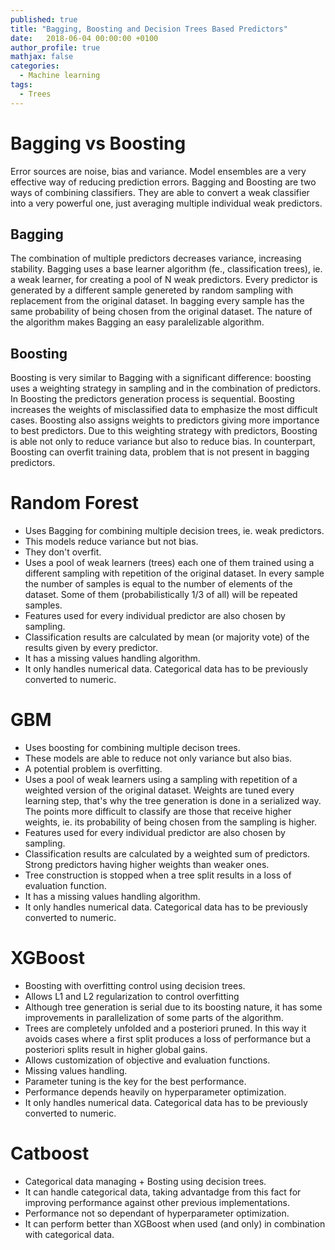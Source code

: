 ```yaml
---
published: true
title: "Bagging, Boosting and Decision Trees Based Predictors"
date:   2018-06-04 00:00:00 +0100
author_profile: true
mathjax: false
categories:
  - Machine learning
tags:
  - Trees
---
```


# Bagging vs Boosting

Error sources are noise, bias and variance. Model ensembles are a very effective way of reducing prediction errors. Bagging and Boosting are two ways of combining classifiers. They are able to convert a weak classifier into a very powerful one, just averaging multiple individual weak predictors.

## Bagging

The combination of multiple predictors decreases variance, increasing stability. Bagging uses a base learner algorithm (fe., classification trees), ie. a weak learner, for creating a pool of N weak predictors. Every predictor is generated by a different sample genereted by random sampling with replacement from the original dataset. In bagging every sample has the same probability of being chosen from the original dataset. The nature of the algorithm makes Bagging an easy paralelizable algorithm.

## Boosting

Boosting is very similar to Bagging with a significant difference: boosting uses a weighting strategy in sampling and in the combination of predictors. In Boosting the predictors generation process is sequential. Boosting increases the weights of misclassified data to emphasize the most difficult cases. Boosting also assigns weights to predictors giving more importance to best predictors. Due to this weighting strategy with predictors, Boosting is able not only to reduce variance but also to reduce bias. In counterpart, Boosting can overfit training data, problem that is not present in bagging predictors.

# Random Forest

* Uses Bagging for combining multiple decision trees, ie. weak predictors.
* This models reduce variance but not bias.
* They don't overfit.
* Uses a pool of weak learners (trees) each one of them trained using a different sampling with repetition of the original dataset. In every sample the number of samples is equal to the number of elements of the dataset. Some of them (probabilistically 1/3 of all) will be repeated samples.
* Features used for every individual predictor are also chosen by sampling.
* Classification results are calculated by mean (or majority vote) of the results given by every predictor.
* It has a missing values handling algorithm.
* It only handles numerical data. Categorical data has to be previously converted to numeric.

# GBM

* Uses boosting for combining multiple decison trees.
* These models are able to reduce not only variance but also bias.
* A potential problem is overfitting.
* Uses a pool of weak learners using a sampling with repetition of a weighted version of the original dataset. Weights are tuned every learning step, that's why the tree generation is done in a serialized way. The points more difficult to classify are those that receive higher weights, ie. its probability of being chosen from the sampling is higher.
* Features used for every individual predictor are also chosen by sampling.
* Classification results are calculated by a weighted sum of predictors. Strong predictors having higher weights than weaker ones.
* Tree construction is stopped when a tree split results in a loss of evaluation function.
* It has a missing values handling algorithm.
* It only handles numerical data. Categorical data has to be previously converted to numeric.

# XGBoost
* Boosting with overfitting control using decision trees.
* Allows L1 and L2 regularization to control overfitting
* Although tree generation is serial due to its boosting nature, it has some improvements in parallelization of some parts of the algorithm.
* Trees are completely unfolded and a posteriori pruned. In this way it avoids cases where a first split produces a loss of performance but a posteriori splits result in higher global gains.
* Allows customization of objective and evaluation functions.
* Missing values handling.
* Parameter tuning is the key for the best performance.
* Performance depends heavily on hyperparameter optimization.
* It only handles numerical data. Categorical data has to be previously converted to numeric.

# Catboost
* Categorical data managing + Bosting using decision trees.
* It can handle categorical data, taking advantadge from this fact for improving performance against other previous implementations.
* Performance not so dependant of hyperparameter optimization.
* It can perform better than XGBoost when used (and only) in combination with categorical data.
